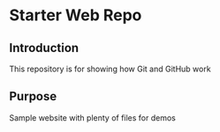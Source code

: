 # Starter Web Repo

## Introduction

This repository is for showing how Git and GitHub work

## Purpose

Sample website with plenty of files for demos